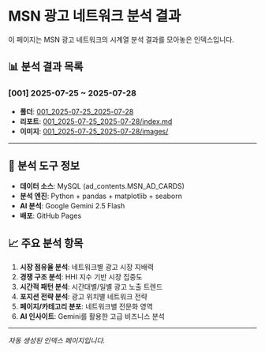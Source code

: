 # MSN 광고 네트워크 분석 결과

이 페이지는 MSN 광고 네트워크의 시계열 분석 결과를 모아놓은 인덱스입니다.

## 📊 분석 결과 목록


### [001] 2025-07-25 ~ 2025-07-28
- **폴더**: [001_2025-07-25_2025-07-28](./001_2025-07-25_2025-07-28/)
- **리포트**: [001_2025-07-25_2025-07-28/index.md](./001_2025-07-25_2025-07-28/index.md)
- **이미지**: [001_2025-07-25_2025-07-28/images/](./001_2025-07-25_2025-07-28/images/)


---

## 🔧 분석 도구 정보

- **데이터 소스**: MySQL (ad_contents.MSN_AD_CARDS)
- **분석 엔진**: Python + pandas + matplotlib + seaborn
- **AI 분석**: Google Gemini 2.5 Flash
- **배포**: GitHub Pages

## 📈 주요 분석 항목

1. **시장 점유율 분석**: 네트워크별 광고 시장 지배력
2. **경쟁 구조 분석**: HHI 지수 기반 시장 집중도
3. **시간적 패턴 분석**: 시간대별/일별 광고 노출 트렌드
4. **포지션 전략 분석**: 광고 위치별 네트워크 전략
5. **페이지/카테고리 분포**: 네트워크별 전문화 영역
6. **AI 인사이트**: Gemini를 활용한 고급 비즈니스 분석

---

*자동 생성된 인덱스 페이지입니다.*
